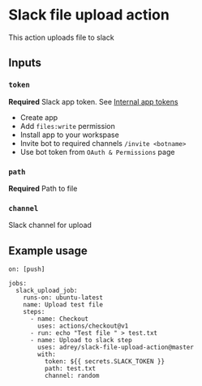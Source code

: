 # Slack file upload action

This action uploads file to slack

## Inputs

### `token`

**Required** Slack app token. See [Internal app tokens](https://slack.com/intl/en-ru/help/articles/215770388-Create-and-regenerate-API-tokens#internal-app-tokens)
* Create app
* Add `files:write` permission
* Install app to your workspase
* Invite bot to required channels `/invite <botname>`
* Use bot token from `OAuth & Permissions` page
### `path`

**Required** Path to file

### `channel`

Slack channel for upload

## Example usage

```
on: [push]

jobs:
  slack_upload_job:
    runs-on: ubuntu-latest
    name: Upload test file
    steps:
      - name: Checkout
        uses: actions/checkout@v1
      - run: echo "Test file " > test.txt
      - name: Upload to slack step
        uses: adrey/slack-file-upload-action@master
        with:
          token: ${{ secrets.SLACK_TOKEN }}
          path: test.txt
          channel: random
```



